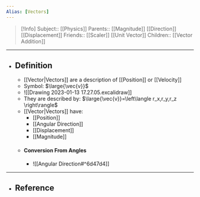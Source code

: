 ```yaml
---
Alias: [Vectors]
---
```

> [!Info]
> Subject:: [[Physics]]
> Parents:: [[Magnitude]] [[Direction]] [[Displacement]]
> Friends:: [[Scaler]] [[Unit Vector]]
> Children:: [[Vector Addition]]
---
- ## Definition
	- [[Vector|Vectors]] are a description of [[Position]] or [[Velocity]]
	- Symbol: $\large{\vec{v}}$
	- ![[Drawing 2023-01-13 17.27.05.excalidraw]]
	- They are described by: $\large{\vec{v}}=\left\langle r_x,r_y,r_z \right\rangle$
	- [[Vector|Vectors]] have:
		- [[Position]]
		- [[Angular Direction]]
		- [[Displacement]]
		- [[Magnitude]]
	- #### Conversion From Angles
		- ![[Angular Direction#^6d47d4]]
---
- ## Reference